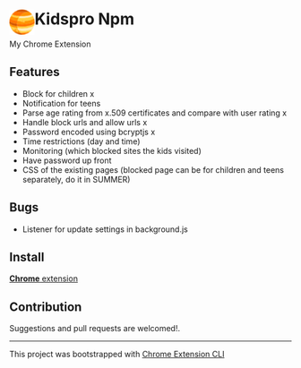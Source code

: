 # <img src="public/icons/icon_48.png" width="45" align="left"> Kidspro Npm

My Chrome Extension

## Features

- Block for children x
- Notification for teens
- Parse age rating from x.509 certificates and compare with user rating x
- Handle block urls and allow urls x
- Password encoded using bcryptjs x
- Time restrictions (day and time) 
- Monitoring (which blocked sites the kids visited)
- Have password up front
- CSS of the existing pages (blocked page can be for children and teens separately, do it in SUMMER)


## Bugs
- Listener for update settings in background.js

## Install

[**Chrome** extension]() <!-- TODO: Add chrome extension link inside parenthesis -->

## Contribution

Suggestions and pull requests are welcomed!.

---

This project was bootstrapped with [Chrome Extension CLI](https://github.com/dutiyesh/chrome-extension-cli)

